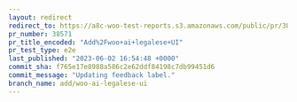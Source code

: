 ```yaml
---
layout: redirect
redirect_to: https://a8c-woo-test-reports.s3.amazonaws.com/public/pr/38571/e2e/index.html
pr_number: 38571
pr_title_encoded: "Add%2Fwoo+ai+legalese+UI"
pr_test_type: e2e
last_published: "2023-06-02 16:54:48 +0000"
commit_sha: f765e17e8988a586c2e62ddf84198c7db99451d6
commit_message: "Updating feedback label."
branch_name: add/woo-ai-legalese-ui
---
```

